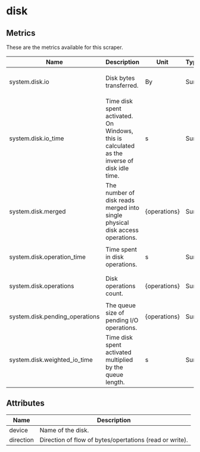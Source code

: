 [comment]: <> (Code generated by mdatagen. DO NOT EDIT.)

# disk

## Metrics

These are the metrics available for this scraper.

| Name | Description | Unit | Type | Attributes |
| ---- | ----------- | ---- | ---- | ---------- |
| system.disk.io | Disk bytes transferred. | By | Sum | <ul> <li>device</li> <li>direction</li> </ul> |
| system.disk.io_time | Time disk spent activated. On Windows, this is calculated as the inverse of disk idle time. | s | Sum | <ul> <li>device</li> </ul> |
| system.disk.merged | The number of disk reads merged into single physical disk access operations. | {operations} | Sum | <ul> <li>device</li> <li>direction</li> </ul> |
| system.disk.operation_time | Time spent in disk operations. | s | Sum | <ul> <li>device</li> <li>direction</li> </ul> |
| system.disk.operations | Disk operations count. | {operations} | Sum | <ul> <li>device</li> <li>direction</li> </ul> |
| system.disk.pending_operations | The queue size of pending I/O operations. | {operations} | Sum | <ul> <li>device</li> </ul> |
| system.disk.weighted_io_time | Time disk spent activated multiplied by the queue length. | s | Sum | <ul> <li>device</li> </ul> |

## Attributes

| Name | Description |
| ---- | ----------- |
| device | Name of the disk. |
| direction | Direction of flow of bytes/opertations (read or write). |